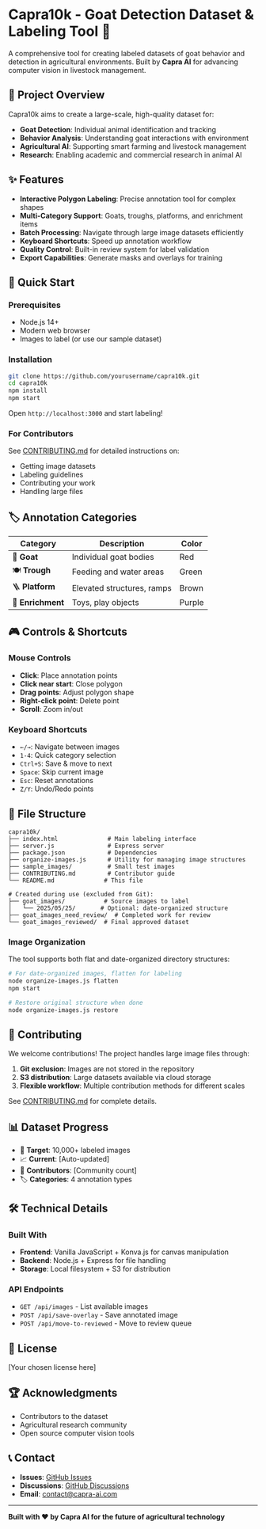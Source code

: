 # Capra10k - Goat Detection Dataset & Labeling Tool 🐐

A comprehensive tool for creating labeled datasets of goat behavior and detection in agricultural environments. Built by **Capra AI** for advancing computer vision in livestock management.

## 🎯 Project Overview

Capra10k aims to create a large-scale, high-quality dataset for:
- **Goat Detection**: Individual animal identification and tracking
- **Behavior Analysis**: Understanding goat interactions with environment
- **Agricultural AI**: Supporting smart farming and livestock management
- **Research**: Enabling academic and commercial research in animal AI

## ✨ Features

- **Interactive Polygon Labeling**: Precise annotation tool for complex shapes
- **Multi-Category Support**: Goats, troughs, platforms, and enrichment items
- **Batch Processing**: Navigate through large image datasets efficiently
- **Keyboard Shortcuts**: Speed up annotation workflow
- **Quality Control**: Built-in review system for label validation
- **Export Capabilities**: Generate masks and overlays for training

## 🚀 Quick Start

### Prerequisites
- Node.js 14+ 
- Modern web browser
- Images to label (or use our sample dataset)

### Installation
```bash
git clone https://github.com/yourusername/capra10k.git
cd capra10k
npm install
npm start
```

Open `http://localhost:3000` and start labeling!

### For Contributors
See [CONTRIBUTING.md](CONTRIBUTING.md) for detailed instructions on:
- Getting image datasets
- Labeling guidelines
- Contributing your work
- Handling large files

## 🏷️ Annotation Categories

| Category | Description | Color |
|----------|-------------|-------|
| 🐐 **Goat** | Individual goat bodies | Red |
| 🍽️ **Trough** | Feeding and water areas | Green |
| 🪜 **Platform** | Elevated structures, ramps | Brown |
| 🎾 **Enrichment** | Toys, play objects | Purple |

## 🎮 Controls & Shortcuts

### Mouse Controls
- **Click**: Place annotation points
- **Click near start**: Close polygon
- **Drag points**: Adjust polygon shape
- **Right-click point**: Delete point
- **Scroll**: Zoom in/out

### Keyboard Shortcuts
- `←/→`: Navigate between images
- `1-4`: Quick category selection
- `Ctrl+S`: Save & move to next
- `Space`: Skip current image
- `Esc`: Reset annotations
- `Z/Y`: Undo/Redo points

## 📁 File Structure

```
capra10k/
├── index.html              # Main labeling interface
├── server.js               # Express server
├── package.json            # Dependencies
├── organize-images.js      # Utility for managing image structures
├── sample_images/          # Small test images
├── CONTRIBUTING.md         # Contributor guide
└── README.md              # This file

# Created during use (excluded from Git):
├── goat_images/           # Source images to label
│   └── 2025/05/25/       # Optional: date-organized structure
├── goat_images_need_review/  # Completed work for review
└── goat_images_reviewed/  # Final approved dataset
```

### Image Organization
The tool supports both flat and date-organized directory structures:

```bash
# For date-organized images, flatten for labeling
node organize-images.js flatten
npm start

# Restore original structure when done
node organize-images.js restore
```

## 🤝 Contributing

We welcome contributions! The project handles large image files through:

1. **Git exclusion**: Images are not stored in the repository
2. **S3 distribution**: Large datasets available via cloud storage
3. **Flexible workflow**: Multiple contribution methods for different scales

See [CONTRIBUTING.md](CONTRIBUTING.md) for complete details.

## 📊 Dataset Progress

- 🎯 **Target**: 10,000+ labeled images
- 📈 **Current**: [Auto-updated]
- 👥 **Contributors**: [Community count]
- 🏷️ **Categories**: 4 annotation types

## 🛠️ Technical Details

### Built With
- **Frontend**: Vanilla JavaScript + Konva.js for canvas manipulation
- **Backend**: Node.js + Express for file handling
- **Storage**: Local filesystem + S3 for distribution

### API Endpoints
- `GET /api/images` - List available images
- `POST /api/save-overlay` - Save annotated image
- `POST /api/move-to-reviewed` - Move to review queue

## 📜 License

[Your chosen license here]

## 🏆 Acknowledgments

- Contributors to the dataset
- Agricultural research community
- Open source computer vision tools

## 📞 Contact

- **Issues**: [GitHub Issues](https://github.com/yourusername/capra10k/issues)
- **Discussions**: [GitHub Discussions](https://github.com/yourusername/capra10k/discussions)
- **Email**: contact@capra-ai.com

---

**Built with ❤️ by Capra AI for the future of agricultural technology**
